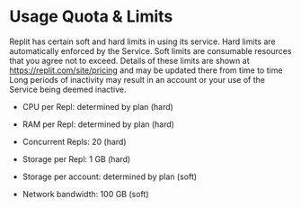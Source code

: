 # Usage Quota & Limits

Replit has certain soft and hard limits in using its service. Hard limits are automatically enforced by the Service. Soft limits are consumable resources that you agree not to exceed. Details of these limits are shown at https://replit.com/site/pricing and may be updated there from time to time Long periods of inactivity may result in an account or your use of the Service being deemed inactive.

- CPU per Repl: determined by plan (hard)

- RAM per Repl: determined by plan (hard)

- Concurrent Repls: 20 (hard)

- Storage per Repl: 1 GB (hard)

- Storage per account: determined by plan (soft)

- Network bandwidth: 100 GB (soft)
